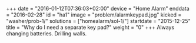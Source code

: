 +++
date = "2016-01-12T07:36:03+02:00"
device = "Home Alarm"
enddata = "2016-02-28"
id = "ha1"
image = "problem/alarmkeypad.jpg"
kicked = "washer/prob-1/"
solutions = ["homealarm/sol-1/"]
startdate = "2015-12-25"
title = "Why do I need a separate key pad?"
weight = "0"
+++
Always changing batteries. Drilling walls.
